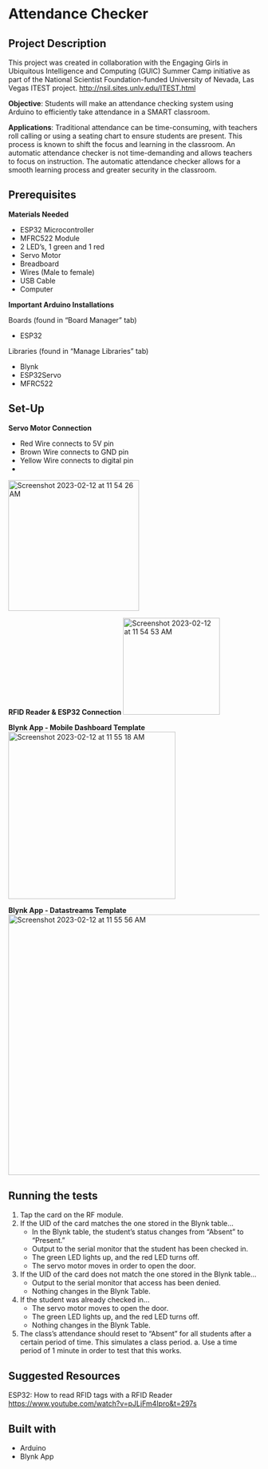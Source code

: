 # Attendance Checker

## Project Description
This project was created in collaboration with the Engaging Girls in Ubiquitous Intelligence and Computing (GUIC) Summer Camp initiative as part of the National Scientist Foundation-funded University of Nevada, Las Vegas ITEST project. 
http://nsil.sites.unlv.edu/ITEST.html

**Objective**: Students will make an attendance checking system using Arduino to efficiently take attendance in a SMART classroom.

**Applications**: Traditional attendance can be time-consuming, with teachers roll calling or using
a seating chart to ensure students are present. This process is known to shift the focus and
learning in the classroom. An automatic attendance checker is not time-demanding and allows
teachers to focus on instruction. The automatic attendance checker allows for a smooth learning
process and greater security in the classroom.

## Prerequisites

**Materials Needed**

- ESP32 Microcontroller
- MFRC522 Module
- 2 LED’s, 1 green and 1 red
- Servo Motor
- Breadboard
- Wires (Male to female)
- USB Cable
- Computer

**Important Arduino Installations**

Boards (found in “Board Manager” tab)
- ESP32

Libraries (found in “Manage Libraries” tab)
- Blynk
- ESP32Servo
- MFRC522

## Set-Up

**Servo Motor Connection**
- Red Wire connects to 5V pin
- Brown Wire connects to GND pin
- Yellow Wire connects to digital pin
- 
<img width="262" alt="Screenshot 2023-02-12 at 11 54 26 AM" src="https://user-images.githubusercontent.com/120698868/218333781-6aabccbb-a74b-4742-a404-65cd9a30d1c2.png">

**RFID Reader & ESP32 Connection**
<img width="194" alt="Screenshot 2023-02-12 at 11 54 53 AM" src="https://user-images.githubusercontent.com/120698868/218333812-0b9a7e8e-8f6f-47cf-9b19-9921cc2a215a.png">

**Blynk App - Mobile Dashboard Template**
<img width="335" alt="Screenshot 2023-02-12 at 11 55 18 AM" src="https://user-images.githubusercontent.com/120698868/218333834-3cd7bad3-b63c-4f2e-ab61-08a02022f616.png">

**Blynk App - Datastreams Template**
<img width="522" alt="Screenshot 2023-02-12 at 11 55 56 AM" src="https://user-images.githubusercontent.com/120698868/218333868-5b347ce9-693c-4340-b18d-dde8e023f0da.png">

## Running the tests
1. Tap the card on the RF module.
2. If the UID of the card matches the one stored in the Blynk table...
    - In the Blynk table, the student’s status changes from “Absent” to “Present.”
    - Output to the serial monitor that the student has been checked in.
    - The green LED lights up, and the red LED turns off.
    - The servo motor moves in order to open the door.
3. If the UID of the card does not match the one stored in the Blynk table...
    - Output to the serial monitor that access has been denied.
    - Nothing changes in the Blynk Table.
4. If the student was already checked in...
    - The servo motor moves to open the door.
    - The green LED lights up, and the red LED turns off.
    - Nothing changes in the Blynk Table.
5. The class’s attendance should reset to “Absent” for all students after a certain period of time. This simulates a class period.
a. Use a time period of 1 minute in order to test that this works.

## Suggested Resources
ESP32: How to read RFID tags with a RFID Reader
https://www.youtube.com/watch?v=pJLjFm4Ipro&t=297s

## Built with
- Arduino
- Blynk App


